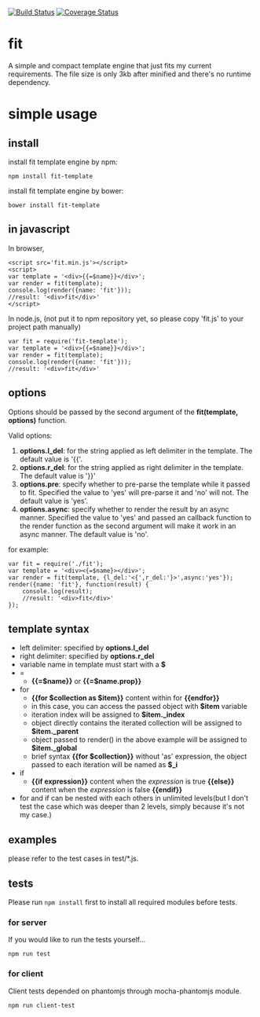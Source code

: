 [![Build Status](https://travis-ci.org/fillano/fit.svg?branch=master)](https://travis-ci.org/fillano/fit)
[![Coverage Status](https://coveralls.io/repos/github/fillano/fit/badge.svg?branch=master)](https://coveralls.io/github/fillano/fit?branch=master)

# fit
A simple and compact template engine that just fits my current requirements. The file size is only 3kb after minified and there's no runtime dependency.

# simple usage
## install
install fit template engine by npm:
```
npm install fit-template
```

install fit template engine by bower:
```
bower install fit-template
```

## in javascript

In browser,
```
<script src='fit.min.js'></script>
<script>
var template = '<div>{{=$name}}</div>';
var render = fit(template);
console.log(render({name: 'fit'}));
//result: '<div>fit</div>'
</script>
```

In node.js, (not put it to npm repository yet, so please copy 'fit.js' to your project path manually)
```
var fit = require('fit-template');
var template = '<div>{{=$name}}</div>';
var render = fit(template);
console.log(render({name: 'fit'}));
//result: '<div>fit</div>'
```

## options

Options should be passed by the second argument of the **fit(template, options)** function.

Valid options:

1. **options.l_del**: for the string applied as left delimiter in the template. The default value is '{{'.
2. **options.r_del**: for the string applied as right delimiter in the template. The default value is '}}'
3. **options.pre**: specify whether to pre-parse the template while it passed to fit. Specified the value to 'yes' will pre-parse it and 'no' will not. The default value is 'yes'.
4. **options.async**: specify whether to render the result by an async manner. Specified the value to 'yes' and passed an callback function to the render function as the second argument will make it work in an async manner. The default value is 'no'.

for example:
```
var fit = require('./fit');
var template = '<div><{=$name}></div>';
var render = fit(template, {l_del:'<{',r_del:'}>',async:'yes'});
render({name: 'fit'}, function(result) {
    console.log(result);
    //result: '<div>fit</div>'
});
```

## template syntax
* left delimiter: specified by **options.l_del**
* right delimiter: specified by **options.r_del**
* variable name in template must start with a **$**
* =
  * **{{=$name}}** or **{{=$name.prop}}**
* for
  * **{{for $collection as $item}}** content within for **{{endfor}}**
  * in this case, you can access the passed object with **$item** variable
  * iteration index will be assigned to **$item._index**
  * object directly contains the iterated collection will be assigned to **$item._parent**
  * object passed to render() in the above example will be assigned to **$item._global**
  * brief syntax **{{for $collection}}** without 'as' expression, the object passed to each iteration will be named as **$_i**
* if
  * **{{if expression}}** content when the *expression* is true **{{else}}** content when the *expression* is false **{{endif}}**
* for and if can be nested with each others in unlimited levels(but I don't test the case which was deeper than 2 levels, simply because it's not my case.)
  
## examples
please refer to the test cases in test/*.js.

## tests
Please run ```npm install``` first to install all required modules before tests.

### for server
If you would like to run the tests yourself...
```
npm run test
```

### for client
Client tests depended on phantomjs through mocha-phantomjs module.
```
npm run client-test
```